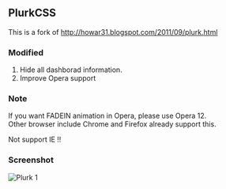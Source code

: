 ## PlurkCSS ##

This is a fork of http://howar31.blogspot.com/2011/09/plurk.html

### Modified ###

1. Hide all dashborad information.
2. Improve Opera support

### Note ###
If you want FADEIN animation in Opera, please use Opera 12.   
Other browser include Chrome and Firefox already support this.

Not support IE !!

### Screenshot ###
![Plurk 1](http://github.com/carlcarl/PlurkCSS/screenshot/plurk1.png)
